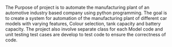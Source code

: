 The Purpose of project is to automate the manufacturing plant of an automotive industry based company using python programming.
The goal is to create a system for automation of the manufacturing plant of different car models with varying features, Colour selection, tank capacity and battery capacity. 
The project also involve separate class for each Model code and unit testing test cases are develop to test code to ensure the correctness of code.
